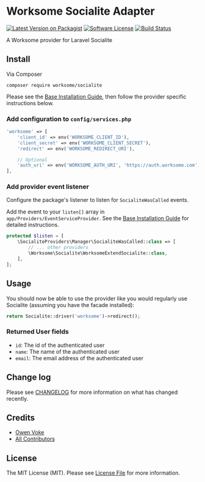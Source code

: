 # Worksome Socialite Adapter

[![Latest Version on Packagist][ico-version]][link-packagist]
[![Software License][ico-license]](LICENSE.md)
[![Build Status][ico-github-actions]][link-github-actions]

A Worksome provider for Laravel Socialite

## Install

Via Composer

```shell
composer require worksome/socialite
```

Please see the [Base Installation Guide](https://socialiteproviders.com/usage), then follow the provider specific instructions below.

### Add configuration to `config/services.php`

```php
'worksome' => [
    'client_id' => env('WORKSOME_CLIENT_ID'),
    'client_secret' => env('WORKSOME_CLIENT_SECRET'),
    'redirect' => env('WORKSOME_REDIRECT_URI'),

    // Optional
    'auth_uri' => env('WORKSOME_AUTH_URI', 'https://auth.worksome.com'),
],
```

### Add provider event listener

Configure the package's listener to listen for `SocialiteWasCalled` events.

Add the event to your `listen[]` array in `app/Providers/EventServiceProvider`. See the [Base Installation Guide](https://socialiteproviders.com/usage) for detailed instructions.

```php
protected $listen = [
    \SocialiteProviders\Manager\SocialiteWasCalled::class => [
        // ... other providers
        \Worksome\Socialite\WorksomeExtendSocialite::class,
    ],
];
```

## Usage

You should now be able to use the provider like you would regularly use Socialite (assuming you have the facade installed):

```php
return Socialite::driver('worksome')->redirect();
```

### Returned User fields

- `id`: The id of the authenticated user
- `name`: The name of the authenticated user
- `email`: The email address of the authenticated user

## Change log

Please see [CHANGELOG](CHANGELOG.md) for more information on what has changed recently.

## Credits

- [Owen Voke](https://github.com/owenvoke)
- [All Contributors](../../contributors)

## License

The MIT License (MIT). Please see [License File](LICENSE.md) for more information.

[ico-version]: https://img.shields.io/packagist/v/worksome/socialite.svg?style=flat-square
[ico-license]: https://img.shields.io/badge/license-MIT-brightgreen.svg?style=flat-square
[ico-github-actions]: https://img.shields.io/github/workflow/status/worksome/socialite/Tests.svg?style=flat-square

[link-packagist]: https://packagist.org/packages/worksome/socialite
[link-github-actions]: https://github.com/worksome/socialite/actions
